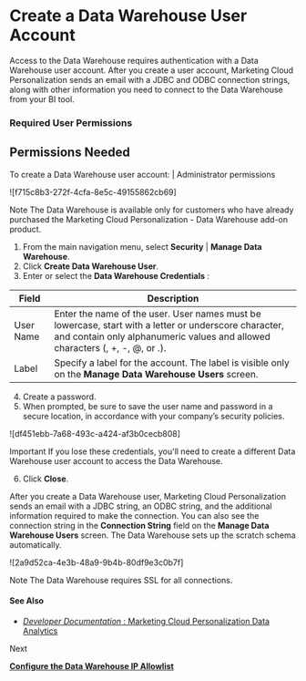 

# Create a Data Warehouse User Account

Access to the Data Warehouse requires authentication with a Data Warehouse
user account. After you create a user account, Marketing Cloud Personalization
sends an email with a JDBC and ODBC connection strings, along with other
information you need to connect to the Data Warehouse from your BI tool.

### Required User Permissions

Permissions Needed  
---  
To create a Data Warehouse user account: | Administrator permissions  
  
![f715c8b3-272f-4cfa-8e5c-49155862cb69]

Note The Data Warehouse is available only for customers who have already
purchased the Marketing Cloud Personalization - Data Warehouse add-on product.

  1. From the main navigation menu, select **Security** | **Manage Data Warehouse**.
  2. Click **Create Data Warehouse User**.
  3. Enter or select the **Data Warehouse Credentials** :

Field | Description  
---|---  
User Name | Enter the name of the user. User names must be lowercase, start with a letter or underscore character, and contain only alphanumeric values and allowed characters (, +, -, @, or .).  
Label | Specify a label for the account. The label is visible only on the **Manage Data Warehouse Users** screen.  
  
  4. Create a password.
  5. When prompted, be sure to save the user name and password in a secure location, in accordance with your company’s security policies.

![df451ebb-7a68-493c-a424-af3b0cecb808]

Important If you lose these credentials, you'll need to create a different
Data Warehouse user account to access the Data Warehouse.

  6. Click **Close**.

After you create a Data Warehouse user, Marketing Cloud Personalization sends
an email with a JDBC string, an ODBC string, and the additional information
required to make the connection. You can also see the connection string in the
**Connection String** field on the **Manage Data Warehouse Users** screen. The
Data Warehouse sets up the scratch schema automatically.

![2a9d52ca-4e3b-48a9-9b4b-80df9e3c0b7f]

Note The Data Warehouse requires SSL for all connections.

#### See Also

  * [ _Developer Documentation_ : Marketing Cloud Personalization Data Analytics](https://developer.salesforce.com/docs/marketing/personalization/guide/data-analytics.html)

Next

**[Configure the Data Warehouse IP
Allowlist](https://help.salesforce.com/s/articleView?id=sf.mc_pers_data_warehouse_ip_allowlist_configure.htm&language=en_US&type=5
"Use the Data Warehouse IP Allowlist to improve system security and help
prevent unauthorized access to your Data Warehouse. Marketing Cloud
Personalization permits connections only from the IP ranges on the Allowlist.
If the Allowlist is empty, the Data Warehouse doesn’t accept connections from
any IP address.")**

